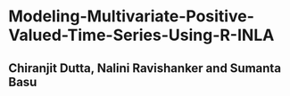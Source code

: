 # Modeling-Multivariate-Positive-Valued-Time-Series-Using-R-INLA
## Chiranjit Dutta, Nalini Ravishanker and Sumanta Basu
